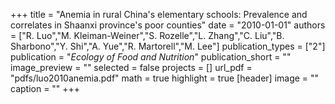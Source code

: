 +++
title = "Anemia in rural China's elementary schools: Prevalence and correlates in Shaanxi province's poor counties"
date = "2010-01-01"
authors = ["R. Luo","M. Kleiman-Weiner","S. Rozelle","L. Zhang","C. Liu","B. Sharbono","Y. Shi","A. Yue","R. Martorell","M. Lee"]
publication_types = ["2"]
publication = "_Ecology of Food and Nutrition_"
publication_short = ""
image_preview = ""
selected = false
projects = []
url_pdf = "pdfs/luo2010anemia.pdf"
math = true
highlight = true
[header]
image = ""
caption = ""
+++


